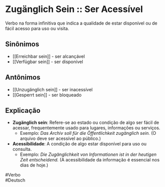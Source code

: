 # Zugänglich Sein :: Ser Acessível
<!--SR:!2024-11-05,1,230-->
Verbo na forma infinitiva que indica a qualidade de estar disponível ou de fácil acesso para uso ou visita.

## Sinônimos
- [[Erreichbar sein]] - ser alcançável  
- [[Verfügbar sein]] - ser disponível  

## Antônimos
- [[Unzugänglich sein]] - ser inacessível  
- [[Gesperrt sein]] - ser bloqueado  

## Explicação
- **Zugänglich sein**: Refere-se ao estado ou condição de algo ser fácil de acessar, frequentemente usado para lugares, informações ou serviços.
  - Exemplo: *Das Archiv soll für die Öffentlichkeit zugänglich sein.* (O arquivo deve ser acessível ao público.)
- **Acessibilidade**: A condição de algo estar disponível para uso ou consulta.
  - Exemplo: *Die Zugänglichkeit von Informationen ist in der heutigen Zeit entscheidend.* (A acessibilidade da informação é essencial nos dias de hoje.)

#Verbo  
#Deutsch  